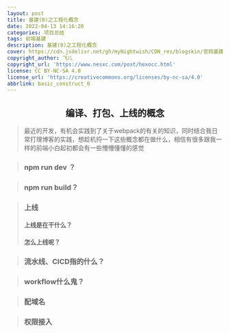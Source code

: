 ```yaml
---
layout: post
title: 基建(0)之工程化概念
date: 2022-04-13 14:16:20
categories: 项目总结
tags: 前端基建
description: 基建(0)之工程化概念
cover: https://cdn.jsdelivr.net/gh/myNightwish/CDN_res/blogskin/官网基建.webp
copyright_author: 飞儿
copyright_url: 'https://www.nesxc.com/post/hexocc.html'
license: CC BY-NC-SA 4.0
license_url: 'https://creativecommons.org/licenses/by-nc-sa/4.0'
abbrlink: basic_construct_0
---
```



## <center>编译、打包、上线的概念</center>

> 最近的开发，有机会实践到了关于webpack的有关的知识，同时结合我日常打理博客的实践，想趁机捋一下这些概念都在做什么，相信有很多跟我一样的前端小白起初都会有一些懵懵懂懂的感觉

> ### npm run dev ？





> ### npm run build？



> ### 上线
>
> #### 上线是在干什么？
>
> 
>
> #### 怎么上线呢？
>
> 

> ### 流水线、CICD指的什么？





> ### workflow什么鬼？
>
> 



> ### 配域名
>
> 


> ### 权限接入
> 